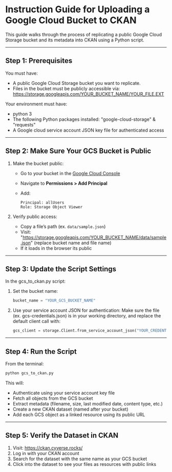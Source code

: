 # Instruction Guide for Uploading a Google Cloud Bucket to CKAN

This guide walks through the process of replicating a public Google Cloud Storage bucket and its metadata into CKAN using a Python script.

---

## Step 1: Prerequisites

You must have:

- A public Google Cloud Storage bucket you want to replicate.
- Files in the bucket must be publicly accessible via: <https://storage.googleapis.com/YOUR_BUCKET_NAME/YOUR_FILE.EXT>

Your environment must have:

- python 3
- The following Python packages installed: "google-cloud-storage" & "requests"
- A Google cloud service account JSON key file for authenticated access

---

## Step 2: Make Sure Your GCS Bucket is Public

1. Make the bucket public:
   - Go to your bucket in the [Google Cloud Console](https://console.cloud.google.com/storage/browser)
   - Navigate to **Permissions > Add Principal**
   - Add:

     ```
     Principal: allUsers
     Role: Storage Object Viewer
     ```

2. Verify public access:
   - Copy a file’s path (ex. `data/sample.json`)
   - Visit: "<https://storage.googleapis.com/YOUR_BUCKET_NAME/data/sample.json>" (replace bucket name and file name)
   - If it loads in the browser its public

---

## Step 3: Update the Script Settings

In the gcs_to_ckan.py script:

1. Set the bucket name:

   ```python
   bucket_name = "YOUR_GCS_BUCKET_NAME"
   ```

2. Use your service account JSON for authentication:
   Make sure the file (ex. gcs-credentials.json) is in your working directory, and replace the default client call with:

   ```python
   gcs_client = storage.Client.from_service_account_json("YOUR_CREDENTIALS_JSON_PATH")
   ```

---

## Step 4: Run the Script

From the terminal:

```bash
python gcs_to_ckan.py
```

This will:

- Authenticate using your service account key file
- Fetch all objects from the GCS bucket
- Extract metadata (filename, size, last modified date, content type, etc.)
- Create a new CKAN dataset (named after your bucket)
- Add each GCS object as a linked resource using its public URL

---

## Step 5: Verify the Dataset in CKAN

1. Visit: <https://ckan.cyverse.rocks/>
2. Log in with your CKAN account
3. Search for the dataset with the same name as your GCS bucket
4. Click into the dataset to see your files as resources with public links
